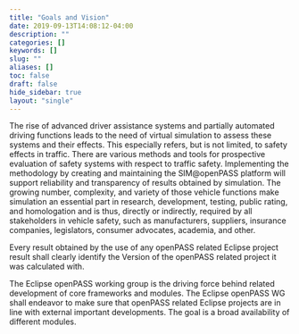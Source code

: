 ```yaml
---
title: "Goals and Vision"
date: 2019-09-13T14:08:12-04:00
description: ""
categories: []
keywords: []
slug: ""
aliases: []
toc: false
draft: false
hide_sidebar: true
layout: "single"
---
```


The rise of advanced driver assistance systems and partially automated driving functions leads to the need of virtual simulation to assess these systems and their effects. This especially refers, but is not limited, to safety effects in traffic. There are various methods and tools for prospective evaluation of safety systems with respect to traffic safety. Implementing the methodology by creating and maintaining the SIM@openPASS platform will support reliability and transparency of results obtained by simulation. The growing number, complexity, and variety of those vehicle functions make simulation an essential part in research, development, testing, public rating, and homologation and is thus, directly or indirectly, required by all stakeholders in vehicle safety, such as manufacturers, suppliers, insurance companies, legislators, consumer advocates, academia, and other.

Every result obtained by the use of any openPASS related Eclipse project result shall clearly identify the Version of the openPASS related project it was calculated with.

The Eclipse openPASS working group is the driving force behind related development of core frameworks and modules. The Eclipse openPASS WG shall endeavor to make sure that openPASS related Eclipse projects are in line with external important developments. The goal is a broad availability of different modules. 